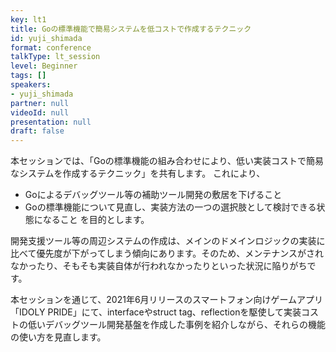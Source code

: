 ```yaml
---
key: lt1
title: Goの標準機能で簡易システムを低コストで作成するテクニック
id: yuji_shimada
format: conference
talkType: lt_session
level: Beginner
tags: []
speakers:
- yuji_shimada
partner: null
videoId: null
presentation: null
draft: false
---
```

本セッションでは、「Goの標準機能の組み合わせにより、低い実装コストで簡易なシステムを作成するテクニック」を共有します。
これにより、
- Goによるデバッグツール等の補助ツール開発の敷居を下げること
- Goの標準機能について見直し、実装方法の一つの選択肢として検討できる状態になること
を目的とします。

開発支援ツール等の周辺システムの作成は、メインのドメインロジックの実装に比べて優先度が下がってしまう傾向にあります。そのため、メンテナンスがされなかったり、そもそも実装自体が行われなかったりといった状況に陥りがちです。

本セッションを通じて、2021年6月リリースのスマートフォン向けゲームアプリ「IDOLY PRIDE」にて、interfaceやstruct tag、reflectionを駆使して実装コストの低いデバッグツール開発基盤を作成した事例を紹介しながら、それらの機能の使い方を見直します。